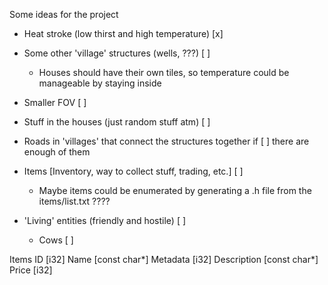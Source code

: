 Some ideas for the project

- Heat stroke (low thirst and high temperature)					[x]

- Some other 'village' structures (wells, ???)					[ ]
	- Houses should have their own tiles, so temperature
		could be manageable by staying inside
	
- Smaller FOV													[ ]

- Stuff in the houses (just random stuff atm)					[ ]

- Roads in 'villages' that connect the structures together if 	[ ]
	there are enough of them			

- Items [Inventory, way to collect stuff, trading, etc.]		[ ]
	- Maybe items could be enumerated by generating a
		.h file from the items/list.txt ????

- 'Living' entities (friendly and hostile)						[ ]
	- Cows														[ ]

	
Items
	ID [i32]
	Name [const char*]
	Metadata [i32]
	Description [const char*]
	Price [i32]
